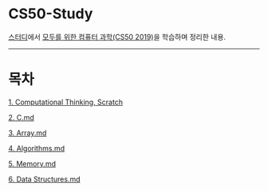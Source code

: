 # CS50-Study
<a href='https://buttercup-stock-b0d.notion.site/CS50-2019-7be874466a5b4c56a400dbfdd41ca85b'>스터디</a>에서 <a href='https://www.boostcourse.org/cs112/joinLectures/41307'>모두를 위한 컴퓨터 과학(CS50 2019)</a>을 학습하며 정리한 내용.

<hr>

# 목차

[1. Computational Thinking, Scratch](#1.-Computational-Thinking,-Scratch.md)

[2. C.md](#2.-C.md)

[3. Array.md](#3.-Array.md)

[4. Algorithms.md](#4.-Algorithms.md)

[5. Memory.md](#5.-Memory.md)

[6. Data Structures.md](#6.-Data-Structures)
